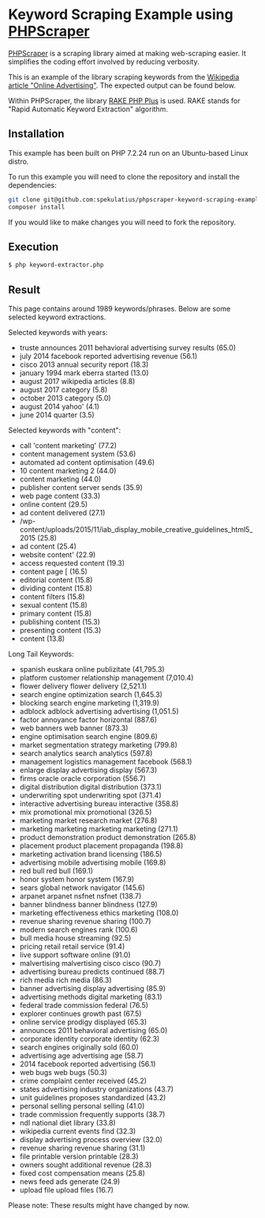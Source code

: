 # Keyword Scraping Example using [PHPScraper](https://phpscraper.de)

[PHPScraper](https://github.com/spekulatius/PHPScraper) is a scraping library aimed at making web-scraping easier. It simplifies the coding effort involved by reducing verbosity.

This is an example of the library scraping keywords from the [Wikipedia article "Online Advertising"](https://en.wikipedia.org/wiki/Online_advertising). The expected output can be found below.

Within PHPScraper, the library [RAKE PHP Plus](https://github.com/Donatello-za/rake-php-plus) is used. RAKE stands for "Rapid Automatic Keyword Extraction" algorithm.

## Installation

This example has been built on PHP 7.2.24 run on an Ubuntu-based Linux distro.

To run this example you will need to clone the repository and install the dependencies:

```bash
git clone git@github.com:spekulatius/phpscraper-keyword-scraping-example.git
composer install
```

If you would like to make changes you will need to fork the repository.

## Execution

```bash
$ php keyword-extractor.php
```

## Result

This page contains around 1989 keywords/phrases.
Below are some selected keyword extractions.

Selected keywords with years:

 - truste announces 2011 behavioral advertising survey results (65.0)
 - july 2014 facebook reported advertising revenue (56.1)
 - cisco 2013 annual security report (18.3)
 - january 1994 mark eberra started (13.0)
 - august 2017 wikipedia articles (8.8)
 - august 2017 category (5.8)
 - october 2013 category (5.0)
 - august 2014 yahoo' (4.1)
 - june 2014 quarter (3.5)


Selected keywords with "content":

 - call 'content marketing' (77.2)
 - content management system (53.6)
 - automated ad content optimisation (49.6)
 - 10 content marketing  2 (44.0)
 - content marketing (44.0)
 - publisher content server sends (35.9)
 - web page content (33.3)
 - online content (29.5)
 - ad content delivered (27.1)
 - /wp-content/uploads/2015/11/iab_display_mobile_creative_guidelines_html5_2015 (25.8)
 - ad content (25.4)
 - website content' (22.9)
 - access requested content (19.3)
 - content page [ (16.5)
 - editorial content (15.8)
 - dividing content (15.8)
 - content filters (15.8)
 - sexual content (15.8)
 - primary content (15.8)
 - publishing content (15.3)
 - presenting content (15.3)
 - content (13.8)


Long Tail Keywords:

 - spanish euskara online publizitate (41,795.3)
 - platform customer relationship management (7,010.4)
 - flower delivery flower delivery (2,521.1)
 - search engine optimization search (1,645.3)
 - blocking search engine marketing (1,319.9)
 - adblock adblock advertising advertising (1,051.5)
 - factor annoyance factor horizontal (887.6)
 - web banners web banner (873.3)
 - engine optimisation search engine (809.6)
 - market segmentation strategy marketing (799.8)
 - search analytics search analytics (597.8)
 - management logistics management facebook (568.1)
 - enlarge display advertising display (567.3)
 - firms oracle oracle corporation (556.7)
 - digital distribution digital distribution (373.1)
 - underwriting spot underwriting spot (371.4)
 - interactive advertising bureau interactive (358.8)
 - mix promotional mix promotional (326.5)
 - marketing market research market (276.8)
 - marketing marketing marketing marketing (271.1)
 - product demonstration product demonstration (265.8)
 - placement product placement propaganda (198.8)
 - marketing activation brand licensing (186.5)
 - advertising mobile advertising mobile (169.8)
 - red bull red bull (169.1)
 - honor system honor system (167.9)
 - sears global network navigator (145.6)
 - arpanet arpanet nsfnet nsfnet (138.7)
 - banner blindness banner blindness (127.9)
 - marketing effectiveness ethics marketing (108.0)
 - revenue sharing revenue sharing (100.7)
 - modern search engines rank (100.6)
 - bull media house streaming (92.5)
 - pricing retail retail service (91.4)
 - live support software online (91.0)
 - malvertising malvertising cisco cisco (90.7)
 - advertising bureau predicts continued (88.7)
 - rich media rich media (86.3)
 - banner advertising display advertising (85.9)
 - advertising methods digital marketing (83.1)
 - federal trade commission federal (76.5)
 - explorer continues growth past (67.5)
 - online service prodigy displayed (65.3)
 - announces 2011 behavioral advertising (65.0)
 - corporate identity corporate identity (62.3)
 - search engines originally sold (60.0)
 - advertising age advertising age (58.7)
 - 2014 facebook reported advertising (56.1)
 - web bugs web bugs (50.3)
 - crime complaint center received (45.2)
 - states advertising industry organizations (43.7)
 - unit guidelines proposes standardized (43.2)
 - personal selling personal selling (41.0)
 - trade commission frequently supports (38.7)
 - ndl national diet library (33.8)
 - wikipedia current events find (32.3)
 - display advertising process overview (32.0)
 - revenue sharing revenue sharing (31.1)
 - file printable version printable (28.3)
 - owners sought additional revenue (28.3)
 - fixed cost compensation means (25.8)
 - news feed ads generate (24.9)
 - upload file upload files (16.7)


Please note: These results might have changed by now.

